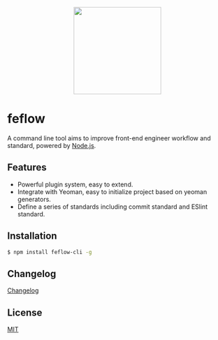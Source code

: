 <p align="center">
  <a>
    <img width="200" src="https://raw.githubusercontent.com/iv-web/feflow-cli/master/logo.png">
  </a>
</p>


# feflow

A command line tool aims to improve front-end engineer workflow and standard, powered by [Node.js](https://nodejs.org/en/).

## Features

- Powerful plugin system, easy to extend.
- Integrate with Yeoman, easy to initialize project based on yeoman generators.
- Define a series of standards including commit standard and ESlint standard.

## Installation

``` bash
$ npm install feflow-cli -g
```

## Changelog

[Changelog](CHANGELOG.md)

## License

[MIT](https://tldrlegal.com/license/mit-license)
